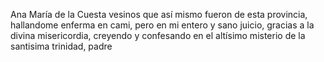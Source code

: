 Ana María de la Cuesta vesinos que así mismo fueron de esta provincia, hallandome enferma en cami, pero en mi entero y sano juicio, gracias a la divina misericordia, creyendo y confesando en el altísimo misterio de la santisima trinidad, padre